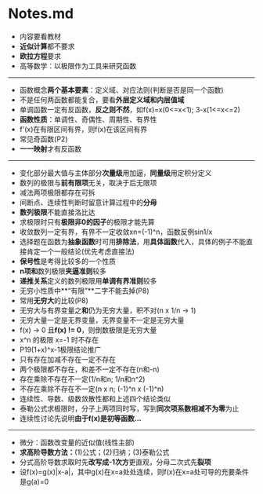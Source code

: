 # Notes.md

+ 内容要看教材
+ **近似计算**都不要求
+ **欧拉方程**要求
+ 高等数学：以极限作为工具来研究函数
------
+ 函数概念**两个基本要素**：定义域、对应法则(判断是否是同一个函数)
+ 不是任何两函数都能复合，要看**外层定义域和内层值域**
+ 单调函数一定有反函数，**反之则不然**，如f(x)=x(0<=x<1); 3-x(1<=x<=2)
+ **函数性质**：单调性、奇偶性、周期性、有界性
+ f'(x)在有限区间有界，则f(x)在该区间有界
+ 常见奇函数(P2)
+ **一一映射**才有反函数
------
+ 变化部分最大值与主体部分**次量级**用加逼，**同量级**用定积分定义
+ 数列的极限与**前有限项**无关，取决于后无限项
+ 减法两项极限都存在可拆
+ 间断点、连续性判断时留意计算过程中的**分母**
+ **数列极限**不能直接洛比达
+ 求极限时只有**极限非0的因子**的极限才能先算
+ 收敛数列一定有界，有界不一定收敛xn=(-1)^n，函数反例sin1/x
+ 选择题在函数为**抽象函数**时可用**排除法**，用**具体函数**代入，具体的例子不能直接肯定一个一般结论(优先考虑直接法)
+ **保号性**是考得比较多的一个性质
+ **n项和**数列极限**夹逼准则**较多
+ **递推关系**定义的数列极限用**单调有界准则**较多
+ 无穷小性质中**“有限”**二字不能去掉(P8)
+ 常用**无穷大**的比较(P8)
+ 无穷大与有界变量之**和**仍为无穷大量，积不对(n x 1/n -> 1)
+ 无穷大量一定是无界变量，无界变量不一定是无穷大量
+ f(x) -> 0 且**f(x) != 0**，则倒数极限是无穷大量
+ x^n 的极限 x=-1 时不存在
+ P19(1+x)^x-1极限结论推广
+ 只有存在加减不存在一定不存在
+ 两个极限都不存在，和差不一定不存在(n和-n)
+ 存在乘除不存在不一定(1/n和n; 1/n和n^2)
+ 不存在乘除不存在不一定(n x n; (-1)^n x (-1)^n)
+ 连续性、导数、级数敛散性都和上述四个结论类似
+ 泰勒公式求极限时，分子上两项同时写，写到**同次项系数相减不为零**为止
+ 连续性讨论先说明**由于f(x)是初等函数...**
------
+ 微分：函数改变量的近似值(线性主部)
+ **求高阶导数方法：**(1)公式；(2)归纳；(3)泰勒公式
+ 分式高阶导数求取时先**改写成-1次方**更直观，分母二次式先**裂项**
+ 设f(x)=g(x)|x-a|，其中g(x)在x=a处处连续，则f(x)在x=a处可导的充要条件是g(a)=0
